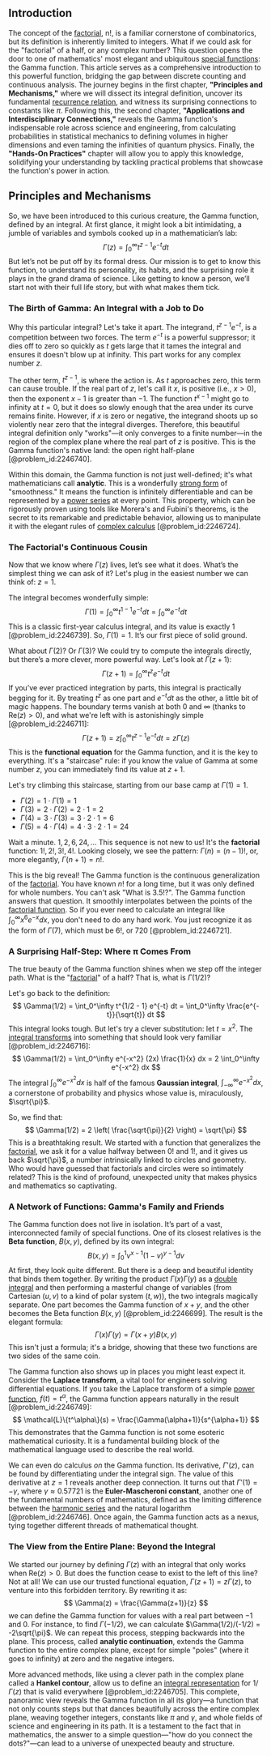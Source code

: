 ## Introduction
The concept of the [factorial](@article_id:266143), n!, is a familiar cornerstone of combinatorics, but its definition is inherently limited to integers. What if we could ask for the "factorial" of a half, or any complex number? This question opens the door to one of mathematics' most elegant and ubiquitous [special functions](@article_id:142740): the Gamma function. This article serves as a comprehensive introduction to this powerful function, bridging the gap between discrete counting and continuous analysis. The journey begins in the first chapter, **"Principles and Mechanisms,"** where we will dissect its integral definition, uncover its fundamental [recurrence relation](@article_id:140545), and witness its surprising connections to constants like $\pi$. Following this, the second chapter, **"Applications and Interdisciplinary Connections,"** reveals the Gamma function's indispensable role across science and engineering, from calculating probabilities in statistical mechanics to defining volumes in higher dimensions and even taming the infinities of quantum physics. Finally, the **"Hands-On Practices"** chapter will allow you to apply this knowledge, solidifying your understanding by tackling practical problems that showcase the function's power in action.

## Principles and Mechanisms

So, we have been introduced to this curious creature, the Gamma function, defined by an integral. At first glance, it might look a bit intimidating, a jumble of variables and symbols cooked up in a mathematician’s lab:
$$
\Gamma(z) = \int_0^\infty t^{z-1} e^{-t} dt
$$
But let’s not be put off by its formal dress. Our mission is to get to know this function, to understand its personality, its habits, and the surprising role it plays in the grand drama of science. Like getting to know a person, we’ll start not with their full life story, but with what makes them tick.

### The Birth of Gamma: An Integral with a Job to Do

Why this particular integral? Let's take it apart. The integrand, $t^{z-1} e^{-t}$, is a competition between two forces. The term $e^{-t}$ is a powerful suppressor; it dies off to zero so quickly as $t$ gets large that it tames the integral and ensures it doesn't blow up at infinity. This part works for any complex number $z$.

The other term, $t^{z-1}$, is where the action is. As $t$ approaches zero, this term can cause trouble. If the real part of $z$, let's call it $x$, is positive (i.e., $x > 0$), then the exponent $x-1$ is greater than $-1$. The function $t^{x-1}$ might go to infinity at $t=0$, but it does so slowly enough that the area under its curve remains finite. However, if $x$ is zero or negative, the integrand shoots up so violently near zero that the integral diverges. Therefore, this beautiful integral definition only "works"—it only converges to a finite number—in the region of the complex plane where the real part of $z$ is positive. This is the Gamma function's native land: the open right half-plane [@problem_id:2246740].

Within this domain, the Gamma function is not just well-defined; it's what mathematicians call **analytic**. This is a wonderfully [strong form](@article_id:164317) of "smoothness." It means the function is infinitely differentiable and can be represented by a [power series](@article_id:146342) at every point. This property, which can be rigorously proven using tools like Morera's and Fubini's theorems, is the secret to its remarkable and predictable behavior, allowing us to manipulate it with the elegant rules of [complex calculus](@article_id:166788) [@problem_id:2246724].

### The Factorial's Continuous Cousin

Now that we know where $\Gamma(z)$ lives, let’s see what it does. What’s the simplest thing we can ask of it? Let's plug in the easiest number we can think of: $z=1$.

The integral becomes wonderfully simple:
$$
\Gamma(1) = \int_0^\infty t^{1-1} e^{-t} dt = \int_0^\infty e^{-t} dt
$$
This is a classic first-year calculus integral, and its value is exactly $1$ [@problem_id:2246739]. So, $\Gamma(1) = 1$. It’s our first piece of solid ground.

What about $\Gamma(2)$? Or $\Gamma(3)$? We could try to compute the integrals directly, but there’s a more clever, more powerful way. Let's look at $\Gamma(z+1)$:
$$
\Gamma(z+1) = \int_0^\infty t^{z} e^{-t} dt
$$
If you’ve ever practiced integration by parts, this integral is practically begging for it. By treating $t^z$ as one part and $e^{-t} dt$ as the other, a little bit of magic happens. The boundary terms vanish at both $0$ and $\infty$ (thanks to $\text{Re}(z) > 0$), and what we're left with is astonishingly simple [@problem_id:2246711]:
$$
\Gamma(z+1) = z \int_0^\infty t^{z-1} e^{-t} dt = z\Gamma(z)
$$
This is the **functional equation** for the Gamma function, and it is the key to everything. It's a "staircase" rule: if you know the value of Gamma at some number $z$, you can immediately find its value at $z+1$.

Let's try climbing this staircase, starting from our base camp at $\Gamma(1)=1$.
- $\Gamma(2) = 1 \cdot \Gamma(1) = 1$
- $\Gamma(3) = 2 \cdot \Gamma(2) = 2 \cdot 1 = 2$
- $\Gamma(4) = 3 \cdot \Gamma(3) = 3 \cdot 2 \cdot 1 = 6$
- $\Gamma(5) = 4 \cdot \Gamma(4) = 4 \cdot 3 \cdot 2 \cdot 1 = 24$

Wait a minute. $1, 2, 6, 24, \dots$ This sequence is not new to us! It's the **factorial** function: $1!, 2!, 3!, 4!$. Looking closely, we see the pattern: $\Gamma(n) = (n-1)!$, or, more elegantly, $\Gamma(n+1) = n!$.

This is the big reveal! The Gamma function is the continuous generalization of the [factorial](@article_id:266143). You have known $n!$ for a long time, but it was only defined for whole numbers. You can't ask "What is $3.5!$?". The Gamma function answers that question. It smoothly interpolates between the points of the [factorial function](@article_id:139639). So if you ever need to calculate an integral like $\int_0^\infty x^6 e^{-x} dx$, you don't need to do any hard work. You just recognize it as the form of $\Gamma(7)$, which must be $6!$, or $720$ [@problem_id:2246721].

### A Surprising Half-Step: Where π Comes From

The true beauty of the Gamma function shines when we step off the integer path. What is the "[factorial](@article_id:266143)" of a half? That is, what is $\Gamma(1/2)$?

Let's go back to the definition:
$$
\Gamma(1/2) = \int_0^\infty t^{1/2 - 1} e^{-t} dt = \int_0^\infty \frac{e^{-t}}{\sqrt{t}} dt
$$
This integral looks tough. But let's try a clever substitution: let $t = x^2$. The [integral transforms](@article_id:185715) into something that should look very familiar [@problem_id:2246716]:
$$
\Gamma(1/2) = \int_0^\infty e^{-x^2} (2x) \frac{1}{x} dx = 2 \int_0^\infty e^{-x^2} dx
$$
The integral $\int_0^\infty e^{-x^2} dx$ is half of the famous **Gaussian integral**, $\int_{-\infty}^\infty e^{-x^2} dx$, a cornerstone of probability and physics whose value is, miraculously, $\sqrt{\pi}$.

So, we find that:
$$
\Gamma(1/2) = 2 \left( \frac{\sqrt{\pi}}{2} \right) = \sqrt{\pi}
$$
This is a breathtaking result. We started with a function that generalizes the [factorial](@article_id:266143), we ask it for a value halfway between $0!$ and $1!$, and it gives us back $\sqrt{\pi}$, a number intrinsically linked to circles and geometry. Who would have guessed that factorials and circles were so intimately related? This is the kind of profound, unexpected unity that makes physics and mathematics so captivating.

### A Network of Functions: Gamma's Family and Friends

The Gamma function does not live in isolation. It’s part of a vast, interconnected family of special functions. One of its closest relatives is the **Beta function**, $B(x,y)$, defined by its own integral:
$$
B(x,y) = \int_0^1 v^{x-1} (1-v)^{y-1} dv
$$
At first, they look quite different. But there is a deep and beautiful identity that binds them together. By writing the product $\Gamma(x)\Gamma(y)$ as a [double integral](@article_id:146227) and then performing a masterful change of variables (from Cartesian $(u,v)$ to a kind of polar system $(t,w)$), the two integrals magically separate. One part becomes the Gamma function of $x+y$, and the other becomes the Beta function $B(x,y)$ [@problem_id:2246699]. The result is the elegant formula:
$$
\Gamma(x)\Gamma(y) = \Gamma(x+y)B(x,y)
$$
This isn't just a formula; it's a bridge, showing that these two functions are two sides of the same coin.

The Gamma function also shows up in places you might least expect it. Consider the **Laplace transform**, a vital tool for engineers solving differential equations. If you take the Laplace transform of a simple [power function](@article_id:166044), $f(t) = t^\alpha$, the Gamma function appears naturally in the result [@problem_id:2246749]:
$$
\mathcal{L}\{t^\alpha\}(s) = \frac{\Gamma(\alpha+1)}{s^{\alpha+1}}
$$
This demonstrates that the Gamma function is not some esoteric mathematical curiosity. It is a fundamental building block of the mathematical language used to describe the real world.

We can even do calculus *on* the Gamma function. Its derivative, $\Gamma'(z)$, can be found by differentiating under the integral sign. The value of this derivative at $z=1$ reveals another deep connection. It turns out that $\Gamma'(1) = -\gamma$, where $\gamma \approx 0.57721$ is the **Euler-Mascheroni constant**, another one of the fundamental numbers of mathematics, defined as the limiting difference between the [harmonic series](@article_id:147293) and the natural logarithm [@problem_id:2246746]. Once again, the Gamma function acts as a nexus, tying together different threads of mathematical thought.

### The View from the Entire Plane: Beyond the Integral

We started our journey by defining $\Gamma(z)$ with an integral that only works when $\text{Re}(z) > 0$. But does the function cease to exist to the left of this line? Not at all! We can use our trusted functional equation, $\Gamma(z+1)=z\Gamma(z)$, to venture into this forbidden territory. By rewriting it as:
$$
\Gamma(z) = \frac{\Gamma(z+1)}{z}
$$
we can define the Gamma function for values with a real part between $-1$ and $0$. For instance, to find $\Gamma(-1/2)$, we can calculate $\Gamma(1/2)/(-1/2) = -2\sqrt{\pi}$. We can repeat this process, stepping backwards into the plane. This process, called **analytic continuation**, extends the Gamma function to the entire complex plane, except for simple "poles" (where it goes to infinity) at zero and the negative integers.

More advanced methods, like using a clever path in the complex plane called a **Hankel contour**, allow us to define an [integral representation](@article_id:197856) for $1/\Gamma(z)$ that is valid everywhere [@problem_id:2246705]. This complete, panoramic view reveals the Gamma function in all its glory—a function that not only counts steps but that dances beautifully across the entire complex plane, weaving together integers, constants like $\pi$ and $\gamma$, and whole fields of science and engineering in its path. It is a testament to the fact that in mathematics, the answer to a simple question—"how do you connect the dots?"—can lead to a universe of unexpected beauty and structure.